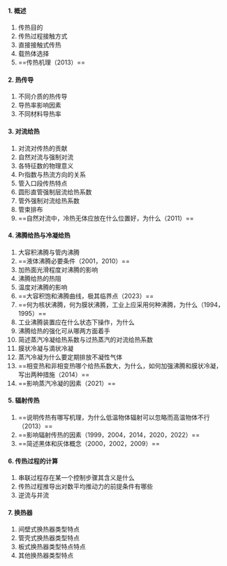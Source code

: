 #### 1. 概述

1. 传热目的
2. 传热过程接触方式
3. 直接接触式传热
4. 载热体选择
5. ==传热机理（2013）==

#### 2. 热传导

1. 不同介质的热传导
2. 导热率影响因素
3. 不同材料导热率

#### 3. 对流给热

1. 对流对传热的贡献
2. 自然对流与强制对流
3. 各特征数的物理意义
4. Pr指数与热流方向的关系
5. 管入口段传热特点
6. 圆形直管强制层流给热系数
7. 管外强制对流给热系数
8. 管束排布
9. ==自然对流中，冷热无体应放在什么位置好，为什么（2011）==

#### 4. 沸腾给热与冷凝给热

1. 大容积沸腾与管内沸腾
2. ==液体沸腾必要条件（2001，2010）==
3. 加热面光滑程度对沸腾的影响
4. 沸腾给热的热阻
5. 温度对沸腾的影响
6. ==大容积饱和沸腾曲线，极其临界点（2023）==
7. ==何为核状沸腾，何为膜状沸腾，工业上应采用何种沸腾，为什么（1994，1995）==
8. 工业沸腾装置应在什么状态下操作，为什么
9. 沸腾给热的强化可从哪两方面着手
10. 简述蒸汽冷凝给热系数与过热蒸汽的对流给热系数
11. 膜状冷凝与滴状冷凝
12. 蒸汽冷凝为什么要定期排放不凝性气体
13. ==相变热和非相变热哪个给热系数大，为什么，如何加强沸腾和膜状冷凝，写出两种措施（2014）==
14. ==影响蒸汽冷凝的因素（2021）==

#### 5. 辐射传热

1. ==说明传热有哪写机理，为什么低温物体辐射可以忽略而高温物体不行（2013）==
2. ==影响辐射传热的因素（1999，2004，2014，2020，2022）==
3. ==简述黑体和灰体概念（2000，2002，2009）==

#### 6. 传热过程的计算

1. 串联过程存在某一个控制步骤其含义是什么
2. 传热过程推导出对数平均推动力的前提条件有哪些
3. 逆流与并流

#### 7. 换热器

1. 间壁式换热器类型特点
2. 管壳式换热器类型特点
3. 板式换热器类型特点特点
4. 其他换热器类型特点


